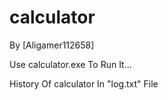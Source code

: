 # calculator


By [Aligamer112658]


Use calculator.exe To Run It...

History Of calculator In "log.txt" File
